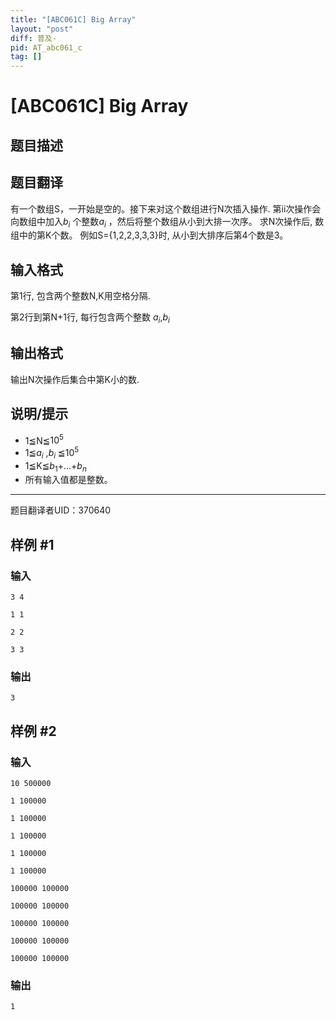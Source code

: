 ```yaml
---
title: "[ABC061C] Big Array"
layout: "post"
diff: 普及-
pid: AT_abc061_c
tag: []
---
```


# [ABC061C] Big Array

## 题目描述

## 题目翻译
有一个数组S，一开始是空的。接下来对这个数组进行N次插入操作.
第ii次操作会向数组中加入$b_i$
 个整数$a_i$
 ，然后将整个数组从小到大排一次序。
求N次操作后, 数组中的第K个数。
例如S=\{1,2,2,3,3,3\}时, 从小到大排序后第4个数是3。

## 输入格式

第1行, 包含两个整数N,K用空格分隔.

第2行到第N+1行, 每行包含两个整数
 $a_i$,$b_i$

## 输出格式

输出N次操作后集合中第K小的数.

## 说明/提示

*  	1≦N≦$10^5$ 
*  	1≦$a_i$ ,$b_i$ ≦$10^5$ 
*  	1≦K≦$b_1$+...+$b_n$
*	所有输入值都是整数。
------------
题目翻译者UID：370640

## 样例 #1

### 输入

```
3 4
1 1
2 2
3 3
```

### 输出

```
3
```

## 样例 #2

### 输入

```
10 500000
1 100000
1 100000
1 100000
1 100000
1 100000
100000 100000
100000 100000
100000 100000
100000 100000
100000 100000
```

### 输出

```
1
```

